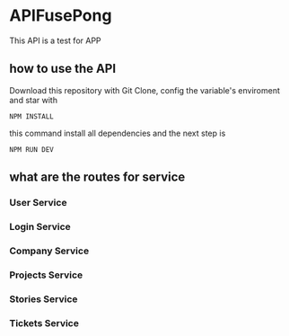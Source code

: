 # APIFusePong

This API is a test for APP

## how to use the API

Download this repository with Git Clone, config the variable's enviroment and star with

```
NPM INSTALL
```

this command install all dependencies and the next step is 

```
NPM RUN DEV
```

## what are the routes for service

### User Service

### Login Service

### Company Service

### Projects Service

### Stories Service

### Tickets Service
